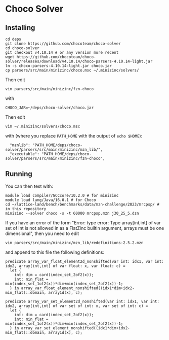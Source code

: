 # Choco Solver

## Installing

```
cd deps
git clone https://github.com/chocoteam/choco-solver
cd choco-solver
git checkout v4.10.14 # or any version more recent
wget https://github.com/chocoteam/choco-solver/releases/download/v4.10.14/choco-parsers-4.10.14-light.jar
ln -s choco-parsers-4.10.14-light.jar choco.jar
cp parsers/src/main/minizinc/choco.msc ~/.minizinc/solvers/
```

Then edit
```
vim parsers/src/main/minizinc/fzn-choco
```
with
```
CHOCO_JAR=~/deps/choco-solver/choco.jar
```

Then edit
```
vim ~/.minizinc/solvers/choco.msc
```
with (where you replace `PATH_HOME` with the output of `echo $HOME`):
```
  "mznlib": "PATH_HOME/deps/choco-solver/parsers/src/main/minizinc/mzn_lib/",
  "executable": "PATH_HOME/deps/choco-solver/parsers/src/main/minizinc/fzn-choco",
```

## Running

You can then test with:

```
module load compiler/GCCcore/10.2.0 # for minizinc
module load lang/Java/16.0.1 # for Choco
cd ~/lattice-land/bench/benchmarks/data/mzn-challenge/2023/mrcpsp/ # in this repository
minizinc --solver choco -s -t 60000 mrcpsp.mzn j30_25_5.dzn
```

If you have an error of the form "Error: type error: Type array[int,int] of var set of int is not allowed in as a FlatZinc builtin argument, arrays must be one dimensional", then you need to edit

```
vim parsers/src/main/minizinc/mzn_lib/redefinitions-2.5.2.mzn
```
and append to this file the following definitions:
```
predicate array_var_float_element2d_nonshifted(var int: idx1, var int: idx2, array[int,int] of var float: x, var float: c) =
  let {
    int: dim = card(index_set_2of2(x));
    int: min_flat = min(index_set_1of2(x))*dim+min(index_set_2of2(x))-1;
  } in array_var_float_element_nonshifted((idx1*dim+idx2-min_flat)::domain, array1d(x), c);

predicate array_var_set_element2d_nonshifted(var int: idx1, var int: idx2, array[int,int] of var set of int: x, var set of int: c) =
  let {
    int: dim = card(index_set_2of2(x));
    int: min_flat = min(index_set_1of2(x))*dim+min(index_set_2of2(x))-1;
  } in array_var_set_element_nonshifted((idx1*dim+idx2-min_flat)::domain, array1d(x), c);
```


